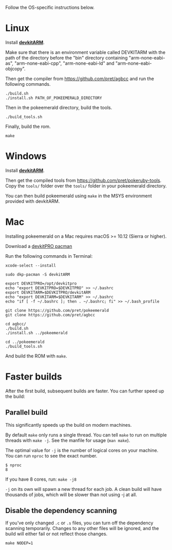Follow the OS-specific instructions below.

# Linux

Install [**devkitARM**](http://devkitpro.org/wiki/Getting_Started/devkitARM).

Make sure that there is an environment variable called DEVKITARM with the path of the directory before the "bin" directory containing "arm-none-eabi-as", "arm-none-eabi-cpp", "arm-none-eabi-ld" and "arm-none-eabi-objcopy".

Then get the compiler from https://github.com/pret/agbcc and run the following commands.

```
./build.sh
./install.sh PATH_OF_POKEEMERALD_DIRECTORY
```

Then in the pokeemerald directory, build the tools.

```
./build_tools.sh
```

Finally, build the rom.

```
make
```

# Windows

Install [**devkitARM**](http://devkitpro.org/wiki/Getting_Started/devkitARM).

Then get the compiled tools from https://github.com/pret/pokeruby-tools. Copy the `tools/` folder over the `tools/` folder in your pokeemerald directory.

You can then build pokeemerald using `make` in the MSYS environment provided with devkitARM.

# Mac

Installing pokeemerald on a Mac requires macOS >= 10.12 (Sierra or higher).

Download a [devkitPRO pacman](https://github.com/devkitPro/pacman/releases/tag/v1.0.0)

Run the following commands in Terminal:


```
xcode-select --install

sudo dkp-pacman -S devkitARM 

export DEVKITPRO=/opt/devkitpro
echo "export DEVKITPRO=$DEVKITPRO" >> ~/.bashrc
export DEVKITARM=$DEVKITPRO/devkitARM
echo "export DEVKITARM=$DEVKITARM" >> ~/.bashrc
echo "if [ -f ~/.bashrc ]; then . ~/.bashrc; fi" >> ~/.bash_profile

git clone https://github.com/pret/pokeemerald
git clone https://github.com/pret/agbcc

cd agbcc/
./build.sh
./install.sh ../pokeemerald 

cd ../pokeemerald
./build_tools.sh
```

And build the ROM with `make`.

# Faster builds

After the first build, subsequent builds are faster. You can further speed up the build:

## Parallel build

This significantly speeds up the build on modern machines.

By default `make` only runs a single thread. You can tell `make` to run on multiple threads with `make -j`. See the manfile for usage (`man make`).

The optimal value for `-j` is the number of logical cores on your machine. You can run `nproc` to see the exact number.

```
$ nproc
8
```

If you have 8 cores, run: `make -j8`

`-j` on its own will spawn a new thread for each job. A clean build will have thousands of jobs, which will be slower than not using -j at all.

## Disable the dependency scanning

If you've only changed `.c` or `.s` files, you can turn off the dependency scanning temporarily. Changes to any other files will be ignored, and the build will either fail or not reflect those changes.

`make NODEP=1`

